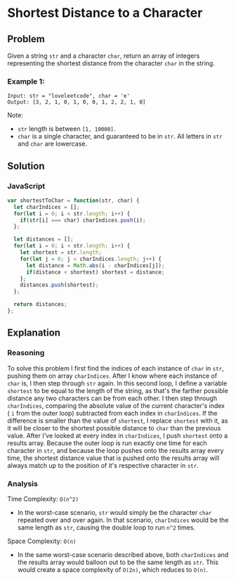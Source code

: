 # Shortest Distance to a Character
## Problem
Given a string `str` and a character `char`, return an array of integers representing the shortest distance from the character `char` in the string.

### Example 1:
```
Input: str = "loveleetcode", char = 'e'
Output: [3, 2, 1, 0, 1, 0, 0, 1, 2, 2, 1, 0]
```

Note:
* `str` length is between `[1, 10000]`.
* `char` is a single character, and guaranteed to be in `str`.
All letters in `str` and `char` are lowercase.


## Solution
### JavaScript
```javascript
var shortestToChar = function(str, char) {
  let charIndices = [];
  for(let i = 0; i < str.length; i++) {
    if(str[i] === char) charIndices.push(i);
  };

  let distances = [];
  for(let i = 0; i < str.length; i++) {
    let shortest = str.length;
    for(let j = 0; j < charIndices.length; j++) {
      let distance = Math.abs(i - charIndices[j]);
      if(distance < shortest) shortest = distance;
    };
    distances.push(shortest);
  };

  return distances;
};
```

## Explanation
### Reasoning
To solve this problem I first find the indices of each instance of `char` in `str`, pushing them on array `charIndices`. After I know where each instance of `char` is, I then step through `str` again. In this second loop, I define a variable `shortest` to be equal to the length of the string, as that's the farther possible distance any two characters can be from each other. I then step through `charIndices`, comparing the absolute value of the current character's index ( `i` from the outer loop) subtracted from each index in `charIndices`. If the difference is smaller than the value of `shortest`, I replace `shortest` with it, as it will be closer to the shortest possible distance to `char` than the previous value. After I've looked at every index in `charIndices`, I push `shortest` onto a results array. Because the outer loop is run exactly one time for each character in `str`, and because the loop pushes onto the results array every time, the shortest distance value that is pushed onto the results array will always match up to the position of it's respective character in `str`.

### Analysis
Time Complexity: `O(n^2)`
* In the worst-case scenario, `str` would simply be the character `char` repeated over and over again. In that scenario, `charIndices` would be the same length as `str`, causing the double loop to run `n^2` times.

Space Complexity: `O(n)`
* In the same worst-case scenario described above, both `charIndices` and the results array would balloon out to be the same length as `str`. This would create a space complexity of `O(2n)`, which reduces to `O(n)`.
